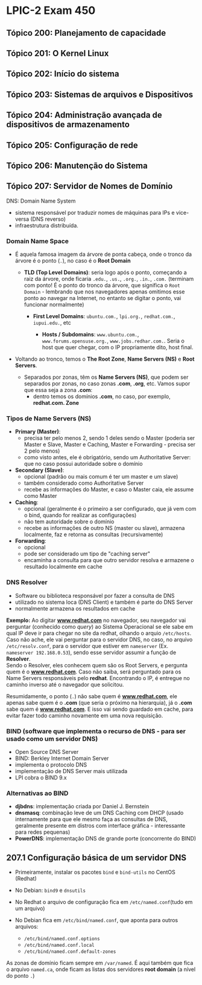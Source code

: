 # LPIC-2 Exam 450

## Tópico 200: Planejamento de capacidade
## Tópico 201: O Kernel Linux
## Tópico 202: Início do sistema
## Tópico 203: Sistemas de arquivos e Dispositivos
## Tópico 204: Administração avançada de dispositivos de armazenamento
## Tópico 205: Configuração de rede
## Tópico 206: Manutenção do Sistema

## Tópico 207: Servidor de Nomes de Domínio

DNS: Domain Name System
- sistema responsável por traduzir nomes de máquinas para IPs e vice-versa (DNS reverso)
- infraestrutura distribuída.

### Domain Name Space

- É aquela famosa imagem da árvore de ponta cabeça, onde o tronco da árvore é o ponto (`.`), no caso é o **Root Domain**

	- **TLD (Top Level Domains)**: seria logo após o ponto, começando a raiz da árvore, onde ficaria `.edu.`, `.us.`, `.org.`, `.in.`, `.com.` (terminam com ponto! É o ponto do tronco da árvore, que significa o `Root Domain` - lembrando que nos navegadores apenas omitimos esse ponto ao navegar na Internet, no entanto se digitar o ponto, vai funcionar normalmente)

		- **First Level Domains**: `ubuntu.com.`, `lpi.org.`, `redhat.com.`, `iupui.edu.`, etc

			- **Hosts / Subdomains**: `www.ubuntu.com.`, `www.forums.opensuse.org.`, `www.jobs.redhar.com.`. Seria o host que quer chegar, com o IP propriamente dito, host final.

- Voltando ao tronco, temos o **The Root Zone**, **Name Servers (NS)** e **Root Servers**.

	- Separados por zonas, têm os **Name Servers (NS)**, que podem ser separados por zonas, no caso zonas **.com**, **.org**, etc.  Vamos supor que essa seja a zona **.com**:
		- dentro temos os domínios **.com**, no caso, por exemplo, **redhat.com. Zone**

### Tipos de Name Servers (NS)

- **Primary (Master)**: 
	- precisa ter pelo menos 2, sendo 1 deles sendo o Master (poderia ser Master e Slave, Master e Caching, Master e Forwarding - precisa ser 2 pelo menos)
	- como visto antes, ele é obrigatório, sendo um Authoritative Server: que no caso possui autoridade sobre o domínio
- **Secondary (Slave)**:
	- opcional (padrão ou mais comum é ter um master e um slave)
	- também considerado como Authoritative Server
	- recebe as informações do Master, e caso o Master caia, ele assume como Master
- **Caching**:
	- opcional (geralmente é o primeiro a ser configurado, que já vem com o bind, quando for realizar as configurações)
	- não tem autoridade sobre o domínio
	- recebe as informações de outro NS (master ou slave), armazena localmente, faz e retorna as consultas (recursivamente)
- **Forwarding**:
	- opcional
	- pode ser considerado um tipo de "caching server"
	- encaminha a consulta para que outro servidor resolva e armazene o resultado localmente em cache

### DNS Resolver

- Software ou biblioteca responsável por fazer a consulta de DNS
- utilizado no sistema loca (DNS Client) e também é parte do DNS Server
- normalmente armazena os resultados em cache

**Exemplo:** Ao digitar **www.redhat.com** no navegador, seu navegador vai perguntar (conhecido como *query*) ao Sistema Operacional se ele sabe em qual IP deve ir para chegar no site da redhat, olhando o arquio `/etc/hosts`.<br>
Caso não ache, ele vai perguntar para o servidor DNS, no caso, no arquivo `/etc/resolv.conf`, para o servidor que estiver em `nameserver` (Ex. `nameserver 192.168.0.53`), sendo esse servidor assumir a função de **Resolver**.<br>
Sendo o Resolver, eles conhecem quem são os Root Servers, e pergunta quem é o **www.redhat.com**. Caso não saiba, será perguntado para os Name Servers responsáveis pelo **redhat**. Encontrando o IP, é entregue no caminho inverso até o navegador que solicitou.

Resumidamente, o ponto (`.`) não sabe quem é **www.redhat.com**, ele apenas sabe quem é o **.com** (que seria o próximo na hierarquia), já o **.com** sabe quem é **www.redhat.com**. E isso vai sendo guardado em cache, para evitar fazer todo caminho novamente em uma nova requisição.

### BIND (software que implementa o recurso de DNS - para ser usado como um servidor DNS)
 
- Open Source DNS Server
- BIND: Berkley Internet Domain Server
- implementa o protocolo DNS
- implementação de DNS Server mais utilizada
- LPI cobra o BIND 9.x

### Alternativas ao BIND

- **djbdns**: implementação criada por Daniel J. Bernstein
- **dnsmasq**: combinação leve de um DNS Caching com DHCP (usado internamente para que ele mesmo faça as consultas de DNS, geralmente presente em distros com interface gráfica - interessante para redes pequenas)
- **PowerDNS**: implementação DNS de grande porte (concorrente do BIND)

## 207.1 Configuração básica de um servidor DNS

- Primeiramente, instalar os pacotes `bind` e `bind-utils` no CentOS (Redhat)
- No Debian: `bind9` e `dnsutils`

- No Redhat o arquivo de configuração fica em `/etc/named.conf`(tudo em um arquivo)
- No Debian fica em `/etc/bind/named.conf`, que aponta para outros arquivos:
	- `/etc/bind/named.conf.options`
	- `/etc/bind/named.conf.local`
	- `/etc/bind/named.conf.default-zones`

As zonas de domínio ficam sempre em `/var/named`. É aqui também que fica o arquivo `named.ca`, onde ficam as listas dos servidores **root domain** (a nível do ponto `.`)
<!--stackedit_data:
eyJoaXN0b3J5IjpbMTczNDkyODMsMjMyNjA3MzQ3LDk3MzE3Nj
A4NSwtMzk0OTUzMjUyLC0xMDg4MjMxODk1LDQ1NjEwNjIxOCwx
MjMwMTEyNzU0LC0xODYyNTkxMDI3LDExOTkwMDc2NjIsLTE2Nj
c3MjExODgsLTk2Mzg3MDQ1MCwtODIxODI0NjIyLDY0NTU4NTU1
OCwxNTYxMDMyNDAyXX0=
-->